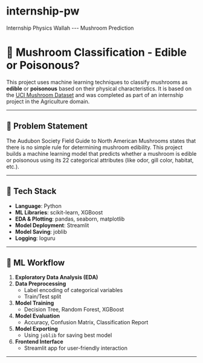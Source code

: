 # internship-pw
Internship Physics Wallah --- Mushroom Prediction

# 🍄 Mushroom Classification - Edible or Poisonous?

This project uses machine learning techniques to classify mushrooms as **edible** or **poisonous** based on their physical characteristics. It is based on the [UCI Mushroom Dataset](https://www.kaggle.com/datasets/uciml/mushroom-classification) and was completed as part of an internship project in the Agriculture domain.

---

## 📌 Problem Statement

The Audubon Society Field Guide to North American Mushrooms states that there is no simple rule for determining mushroom edibility. This project builds a machine learning model that predicts whether a mushroom is edible or poisonous using its 22 categorical attributes (like odor, gill color, habitat, etc.).

---

## 🔧 Tech Stack

- **Language**: Python
- **ML Libraries**: scikit-learn, XGBoost
- **EDA & Plotting**: pandas, seaborn, matplotlib
- **Model Deployment**: Streamlit
- **Model Saving**: joblib
- **Logging**: loguru

---

## 🧪 ML Workflow

1. **Exploratory Data Analysis (EDA)**
2. **Data Preprocessing**
   - Label encoding of categorical variables
   - Train/Test split
3. **Model Training**
   - Decision Tree, Random Forest, XGBoost
4. **Model Evaluation**
   - Accuracy, Confusion Matrix, Classification Report
5. **Model Exporting**
   - Using `joblib` for saving best model
6. **Frontend Interface**
   - Streamlit app for user-friendly interaction

---


